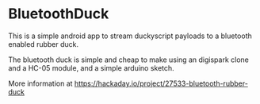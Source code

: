 # BluetoothDuck

This is a simple android app to stream duckyscript payloads to a bluetooth enabled rubber duck.

The bluetooth duck is simple and cheap to make using an digispark clone and a HC-05 module, and a simple arduino sketch.

More information at https://hackaday.io/project/27533-bluetooth-rubber-duck